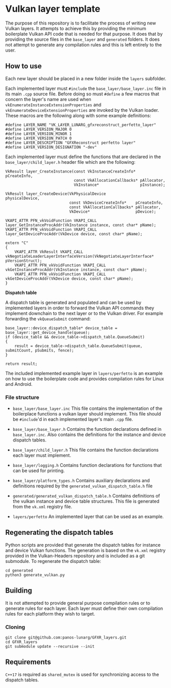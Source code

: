 # Vulkan layer template

The purpose of this repository is to facilitate the process of writing new Vulkan layers. It attempts to achieve this by providing the minimum boilerplate Vulkan API code that is needed for that purpose.
It does that by providing the source files in the `base_layer` and `generated` folders. It does not attempt to generate any compilation rules and this is left entirely to the user.

## How to use

Each new layer should be placed in a new folder inside the `layers` subfolder.

Each implemented layer must `#include` the `base_layer/base_layer.inc` file in its main `.cpp` source file. Before doing so must `#define` a few macros that concern the layer's name are used when `vkEnumerateInstanceExtensionProperties` and `vkEnumerateDeviceExtensionProperties` are invoked by the Vulkan loader. These macros are the following along with some example definitions:
```
#define LAYER_NAME "VK_LAYER_LUNARG_gfxreconstruct_perfetto_layer"
#define LAYER_VERSION_MAJOR 0
#define LAYER_VERSION_MINOR 1
#define LAYER_VERSION_PATCH 0
#define LAYER_DESCRIPTION "GFXReconstruct perfetto layer"
#define LAYER_VERSION_DESIGNATION "-dev"
```

Each implemented layer must define the functions that are declared in the `base_layer/child_layer.h` header file which are the following:
```
VkResult layer_CreateInstance(const VkInstanceCreateInfo*  pCreateInfo,
                              const VkAllocationCallbacks* pAllocator,
                              VkInstance*                  pInstance);

VkResult layer_CreateDevice(VkPhysicalDevice             physicalDevice,
                            const VkDeviceCreateInfo*    pCreateInfo,
                            const VkAllocationCallbacks* pAllocator,
                            VkDevice*                    pDevice);

VKAPI_ATTR PFN_vkVoidFunction VKAPI_CALL layer_GetInstanceProcAddr(VkInstance instance, const char* pName);
VKAPI_ATTR PFN_vkVoidFunction VKAPI_CALL layer_GetDeviceProcAddr(VkDevice device, const char* pName);

extern "C"
{
    VKAPI_ATTR VkResult VKAPI_CALL vkNegotiateLoaderLayerInterfaceVersion(VkNegotiateLayerInterface* pVersionStruct);
    VKAPI_ATTR PFN_vkVoidFunction VKAPI_CALL vkGetInstanceProcAddr(VkInstance instance, const char* pName);
    VKAPI_ATTR PFN_vkVoidFunction VKAPI_CALL vkGetDeviceProcAddr(VkDevice device, const char* pName);
}
```

**Dispatch table**

A dispatch table is generated and populated and can be used by implemented layers in order to forward the Vulkan API commands they implement downchain to the next layer or to the Vulkan driver.
For example forwarding the `vkQueueSubmit` command:
```
base_layer::device_dispatch_table* device_table = base_layer::get_device_handle(queue);
if (device_table && device_table->dispatch_table.QueueSubmit)
{
    result = device_table->dispatch_table.QueueSubmit(queue, submitCount, pSubmits, fence);
}

return result;
```

The included implemented example layer in `layers/perfetto` is an example on how to use the boilerplate code and provides compilation rules for Linux and Android.

### File structure

- `base_layer/base_layer.inc`
This file contains the implementation of the boilerplace functions a vulkan layer should implement. This file should be `#include`'d in each implemented layer's main `.cpp` file.

- `base_layer/base_layer.h`
Contains the function declarations defined in `base_layer.inc`. Also contains the definitions for the instance and device dispatch tables.

- `base_layer/child_layer.h`
This file contains the function declarations each layer must implement.

- `base_layer/logging.h`
Contains function declarations for functions that can be used for printing.

- `base_layer/platform_types.h`
Contains auxiliary declarations and definitions required by the `generated_vulkan_dispatch_table.h` file

- `generated/generated_vulkan_dispatch_table.h`
Contains definitions of the vulkan instance and device table structures. This file is generated from the `vk.xml` registry file.

- `layers/perfetto`
An implemented layer that can be used as an example.

## Regenerating the dispatch tables

Python scripts are provided that generate the dispatch tables for instance and device Vulkan functions. The generation is based on the `vk.xml` registry provided in the Vulkan-Headers repository and is included as a git submodule.
To regenerate the dispatch table:
```
cd generated
python3 generate_vulkan.py
```

## Building

It is not attempted to provide general purpose compilation rules or to generate rules for each layer.
Each layer must define their own compilation rules for each platform they wish to target.

### Cloning

```
git clone git@github.com:panos-lunarg/GFXR_layers.git
cd GFXR_layers
git submodule update --recursive --init
```

## Requirements
`C++17` is required as `shared_mutex` is used for synchronizing access to the dispatch tables.
